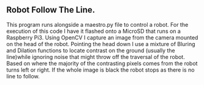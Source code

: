 ## Robot Follow The Line. 

This program runs alongside a maestro.py file to control a robot. For the execution of this code I have it flashed onto a MicroSD that runs on a Raspberry Pi3. Using OpenCV I capture an image from the camera mounted on the head of the robot. Pointing the head down I use a mixture of Bluring and Dilation functions to locate contrast on the ground (usually the line)while ignoring noise that might throw off the traversal of the robot. Based on where the majority of the contrasting pixels comes from the robot turns left or right. If the whole 
image is black the robot stops as there is no line to follow. 
